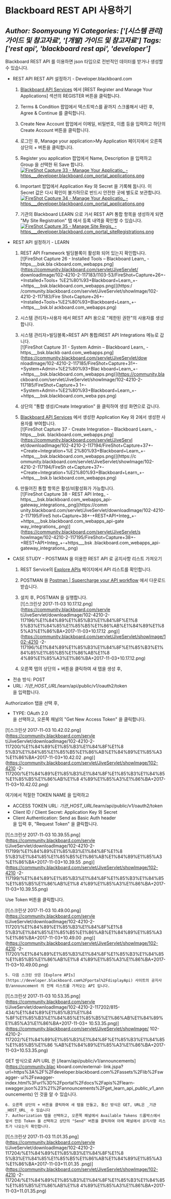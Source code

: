 # Blackboard REST API 사용하기
*Author: Soomyoung Yi*
*Categories: ['[시스템 관리] 가이드 및 참고자료', '[개발] 가이드 및 참고자료']*
*Tags: ['rest api', 'blackboard rest api', 'developer']*
---
Blackboard REST API 를 이용하면 json 타입으로 전반적인 데이터를 받거나 생성할 수 있습니다.

  * REST API REST API 설정하기 - Developer.blackboard.com
    1. [Blackboard API Services](https://developer.blackboard.com%2F) 에서 [REST Register and Manage Your Applications] 섹션의 REGISTER 버튼을 클릭합니다.
    2. Terms & Condition 팝업에서 텍스트박스를 끝까지 스크롤해서 내린 후, Agree & Continue 를 클릭합니다.  

    3. Create New Account 팝업에서 이메일, 비밀번호, 이름 등을 입력하고 하단의 Create Account 버튼을 클릭합니다.  

    4. 로그인 후, Manage your application>My Application 페이지에서 오른쪽 상단의 + 버튼을 클릭합니다.
    5. Register you application 팝업에서 Name, Description 을 입력하고 Group 을 선택한 뒤 Save 합니다. [![FireShot Capture 33 - Manage Your Applicatio_ - https___developer.blackboard.com_portal_applications.png](https://community.blackboard.com/servlet/JiveServlet/downloadImage/102-4210-2-117187/FireShot+Capture+33+-+Manage+Your+Applicatio_+-+https___developer.blackboard.com_portal_applications.png)](https://community.blackboard.com/servlet/JiveServlet/showImage/102-4210-2-117187/FireShot+Capture+33+-+Manage+Your+Applicatio_+-+https___developer.blackboard.com_portal_applications.png)
    6. Important 팝업에서 Application Key 와 Secret 을 기록해 둡니다. 이 Secret 값은 다시 확인이 불가하므로 반드시 안전한 곳에 별도로 보관합니다. [![FireShot Capture 34 - Manage Your Applicatio_ - https___developer.blackboard.com_portal_applications.png](https://community.blackboard.com/servlet/JiveServlet/downloadImage/102-4210-2-117188/FireShot+Capture+34+-+Manage+Your+Applicatio_+-+https___developer.blackboard.com_portal_applications.png)](https://community.blackboard.com/servlet/JiveServlet/showImage/102-4210-2-117188/FireShot+Capture+34+-+Manage+Your+Applicatio_+-+https___developer.blackboard.com_portal_applications.png)  

    7. 기관의 Blackboard LEARN 으로 가서 REST API 통합 항목을 생성하게 되면 "My Site Registration" 탭 에서 등록 내역을 확인할 수 있습니다. [![FireShot Capture 35 - Manage Site Regis_ - https___developer.blackboard.com_portal_siteRegistrations.png](https://community.blackboard.com/servlet/JiveServlet/downloadImage/102-4210-2-117189/FireShot+Capture+35+-+Manage+Site+Regis_+-+https___developer.blackboard.com_portal_siteRegistrations.png)](https://community.blackboard.com/servlet/JiveServlet/showImage/102-4210-2-117189/FireShot+Capture+35+-+Manage+Site+Regis_+-+https___developer.blackboard.com_portal_siteRegistrations.png)
  * REST API 설정하기 - LEARN  

    1. REST API Framework 빌딩블록이 활성화 되어 있는지 확인합니다.  
[![FireShot Capture 26 - Installed Tools – Blackboard Learn_ - https___bsk.bla
ckboard.com_webapps.png](https://community.blackboard.com/servlet/JiveServlet/
downloadImage/102-4210-2-117183/1103-53/FireShot+Capture+26+-+Installed+Tools+
%E2%80%93+Blackboard+Learn_+-+https___bsk.blackboard.com_webapps.png)](https:/
/community.blackboard.com/servlet/JiveServlet/showImage/102-4210-2-117183/Fire
Shot+Capture+26+-+Installed+Tools+%E2%80%93+Blackboard+Learn_+-+https___bsk.bl
ackboard.com_webapps.png)

    2. 시스템 관리자>사용자 에서 REST API 용으로 "제한된 권한"의 사용자를 생성합니다.
    3. 시스템 관리자>빌딩블록>REST API 통합/REST API Integrations 메뉴로 갑니다.  
[![FireShot Capture 31 - System Admin – Blackboard Learn_ - https___bsk.blackb
oard.com_webapps.png](https://community.blackboard.com/servlet/JiveServlet/dow
nloadImage/102-4210-2-117185/FireShot+Capture+31+-+System+Admin+%E2%80%93+Blac
kboard+Learn_+-+https___bsk.blackboard.com_webapps.png)](https://community.bla
ckboard.com/servlet/JiveServlet/showImage/102-4210-2-117185/FireShot+Capture+3
1+-+System+Admin+%E2%80%93+Blackboard+Learn_+-+https___bsk.blackboard.com_weba
pps.png)

    4. 상단의 "통합 생성/Create Integration" 을 클릭하여 생성 화면으로 갑니다.
    5. [Blackboard API Services](https://developer.blackboard.com%2F) 에서 생성한 Application Key 와 2에서 생성한 사용자를 부여합니다.  
[![FireShot Capture 37 - Create Integration – Blackboard Learn_ - https___bsk.
blackboard.com_webapps.png](https://community.blackboard.com/servlet/JiveServl
et/downloadImage/102-4210-2-117194/FireShot+Capture+37+-+Create+Integration+%E
2%80%93+Blackboard+Learn_+-+https___bsk.blackboard.com_webapps.png)](https://c
ommunity.blackboard.com/servlet/JiveServlet/showImage/102-4210-2-117194/FireSh
ot+Capture+37+-+Create+Integration+%E2%80%93+Blackboard+Learn_+-+https___bsk.b
lackboard.com_webapps.png)

    6. 만들어진 통합 항목은 활성/비활성화가 가능합니다.  
[![FireShot Capture 38 - REST API Integ_ -
https___bsk.blackboard.com_webapps_api-gateway_integrations_.png](https://comm
unity.blackboard.com/servlet/JiveServlet/downloadImage/102-4210-2-117195/FireS
hot+Capture+38+-+REST+API+Integ_+-+https___bsk.blackboard.com_webapps_api-gate
way_integrations_.png)](https://community.blackboard.com/servlet/JiveServlet/s
howImage/102-4210-2-117195/FireShot+Capture+38+-+REST+API+Integ_+-+https___bsk
.blackboard.com_webapps_api-gateway_integrations_.png)

  * CASE STUDY - POSTMAN 을 이용한 REST API 로 공지사항 리스트 가져오기
    1. REST Service의 [Explore APIs](https://developer.blackboard.com%2Fportal%2FdisplayApi) 페이지에서 API 리스트를 확인합니다.
    2. POSTMAN 을 [Postman | Supercharge your API workflow](https://www.getpostman.com%2F) 에서 다운로드 받습니다.
    3. 설치 후, POSTMAN 을 실행합니다.  
[![스크린샷 2017-11-03 10.17.12.png](https://community.blackboard.com/servle
t/JiveServlet/downloadImage/102-4210-2-117196/%E1%84%89%E1%85%B3%E1%84%8F%E1%8
5%B3%E1%84%85%E1%85%B5%E1%86%AB%E1%84%89%E1%85%A3%E1%86%BA+2017-11-03+10.17.12
.png)](https://community.blackboard.com/servlet/JiveServlet/showImage/102-4210
-2-117196/%E1%84%89%E1%85%B3%E1%84%8F%E1%85%B3%E1%84%85%E1%85%B5%E1%86%AB%E1%8
4%89%E1%85%A3%E1%86%BA+2017-11-03+10.17.12.png)

    4. 오른쪽 탭의 상단의 + 버튼을 클릭하여 새 탭을 생성 후,   
- 전송 방식: POST  
- URL: _기관_HOST_URL_/learn/api/public/v1/oauth2/token  
을 입력합니다.

Authorization 탭을 선택 후,

- TYPE: OAuth 2.0  
을 선택하고, 오른쪽 패널의 "Get New Access Token" 을 클릭합니다.

[![스크린샷 2017-11-03 10.42.02.png](https://community.blackboard.com/servle
t/JiveServlet/downloadImage/102-4210-2-117200/%E1%84%89%E1%85%B3%E1%84%8F%E1%8
5%B3%E1%84%85%E1%85%B5%E1%86%AB%E1%84%89%E1%85%A3%E1%86%BA+2017-11-03+10.42.02
.png)](https://community.blackboard.com/servlet/JiveServlet/showImage/102-4210
-2-117200/%E1%84%89%E1%85%B3%E1%84%8F%E1%85%B3%E1%84%85%E1%85%B5%E1%86%AB%E1%8
4%89%E1%85%A3%E1%86%BA+2017-11-03+10.42.02.png)

여기에서 적절한 TOKEN NAME 을 입력하고

- ACCESS TOKEN URL: _기관_HOST_URL_/learn/api/public/v1/oauth2/token  
- Client ID / Client Secret: Application Key 와 Secret  
- Client Authentication: Send as Basic Auth header  
을 입력 후, "Request Token" 을 클릭합니다.

[![스크린샷 2017-11-03 10.39.55.png](https://community.blackboard.com/servle
t/JiveServlet/downloadImage/102-4210-2-117199/%E1%84%89%E1%85%B3%E1%84%8F%E1%8
5%B3%E1%84%85%E1%85%B5%E1%86%AB%E1%84%89%E1%85%A3%E1%86%BA+2017-11-03+10.39.55
.png)](https://community.blackboard.com/servlet/JiveServlet/showImage/102-4210
-2-117199/%E1%84%89%E1%85%B3%E1%84%8F%E1%85%B3%E1%84%85%E1%85%B5%E1%86%AB%E1%8
4%89%E1%85%A3%E1%86%BA+2017-11-03+10.39.55.png)

Use Token 버튼을 클릭합니다.

[![스크린샷 2017-11-03 10.49.00.png](https://community.blackboard.com/servle
t/JiveServlet/downloadImage/102-4210-2-117201/%E1%84%89%E1%85%B3%E1%84%8F%E1%8
5%B3%E1%84%85%E1%85%B5%E1%86%AB%E1%84%89%E1%85%A3%E1%86%BA+2017-11-03+10.49.00
.png)](https://community.blackboard.com/servlet/JiveServlet/showImage/102-4210
-2-117201/%E1%84%89%E1%85%B3%E1%84%8F%E1%85%B3%E1%84%85%E1%85%B5%E1%86%AB%E1%8
4%89%E1%85%A3%E1%86%BA+2017-11-03+10.49.00.png)

    5. 다음 스크린 샷은 [Explore APIs](https://developer.blackboard.com%2Fportal%2FdisplayApi) 사이트의 공지사항/announcement 의 전체 리스트를 가져오는 API 입니다.   
[![스크린샷 2017-11-03 10.53.35.png](https://community.blackboard.com/servle
t/JiveServlet/downloadImage/102-4210-2-117202/815-434/%E1%84%89%E1%85%B3%E1%84
%8F%E1%85%B3%E1%84%85%E1%85%B5%E1%86%AB%E1%84%89%E1%85%A3%E1%86%BA+2017-11-03+
10.53.35.png)](https://community.blackboard.com/servlet/JiveServlet/showImage/
102-4210-2-117202/%E1%84%89%E1%85%B3%E1%84%8F%E1%85%B3%E1%84%85%E1%85%B5%E1%86
%AB%E1%84%89%E1%85%A3%E1%86%BA+2017-11-03+10.53.35.png)

GET 방식으로 API URL 은 [/learn/api/public/v1/announcements](https://community.blac
kboard.com/external-
link.jspa?url=https%3A%2F%2Fdeveloper.blackboard.com%2Fassets%2Flib%2Fswagger-
ui%2Fswagger-index.html%3Furl%3D%2Fportal%2Fdocs%2Fapis%2Flearn-
swagger.json%23%21%2Fannouncements%2Fget_learn_api_public_v1_announcements) 인
것을 알 수 있습니다.

    6. 오른쪽 상단의 + 버튼을 클릭하여 새 탭을 만들고, 통신 방식은 GET, URL은 _기관_HOST_URL_ 수 있습니다
    7. Authorization 탭을 선택하고, 오른쪽 패널에서 Available Tokens 드롭박스에서 앞서 만든 Token 을 선택하고 상단의 "Send" 버튼을 클릭하여 아래 패널에서 공지사항 리스트가 나오는지 확인합니다.

[![스크린샷 2017-11-03 11.01.35.png](https://community.blackboard.com/servle
t/JiveServlet/downloadImage/102-4210-2-117204/%E1%84%89%E1%85%B3%E1%84%8F%E1%8
5%B3%E1%84%85%E1%85%B5%E1%86%AB%E1%84%89%E1%85%A3%E1%86%BA+2017-11-03+11.01.35
.png)](https://community.blackboard.com/servlet/JiveServlet/showImage/102-4210
-2-117204/%E1%84%89%E1%85%B3%E1%84%8F%E1%85%B3%E1%84%85%E1%85%B5%E1%86%AB%E1%8
4%89%E1%85%A3%E1%86%BA+2017-11-03+11.01.35.png)

